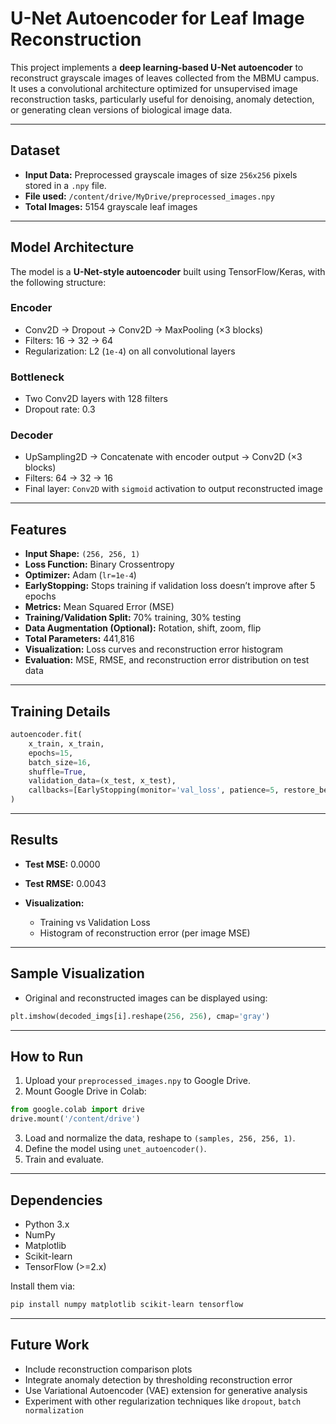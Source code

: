 

#  U-Net Autoencoder for Leaf Image Reconstruction

This project implements a **deep learning-based U-Net autoencoder** to reconstruct grayscale images of leaves collected from the MBMU campus. It uses a convolutional architecture optimized for unsupervised image reconstruction tasks, particularly useful for denoising, anomaly detection, or generating clean versions of biological image data.

---

##  Dataset

* **Input Data:** Preprocessed grayscale images of size `256x256` pixels stored in a `.npy` file.
* **File used:** `/content/drive/MyDrive/preprocessed_images.npy`
* **Total Images:** 5154 grayscale leaf images

---

##  Model Architecture

The model is a **U-Net-style autoencoder** built using TensorFlow/Keras, with the following structure:

###  Encoder

* Conv2D → Dropout → Conv2D → MaxPooling (×3 blocks)
* Filters: 16 → 32 → 64
* Regularization: L2 (`1e-4`) on all convolutional layers

###  Bottleneck

* Two Conv2D layers with 128 filters
* Dropout rate: 0.3

###  Decoder

* UpSampling2D → Concatenate with encoder output → Conv2D (×3 blocks)
* Filters: 64 → 32 → 16
* Final layer: `Conv2D` with `sigmoid` activation to output reconstructed image

---

##  Features

*  **Input Shape:** `(256, 256, 1)`
*  **Loss Function:** Binary Crossentropy
*  **Optimizer:** Adam (`lr=1e-4`)
*  **EarlyStopping:** Stops training if validation loss doesn’t improve after 5 epochs
*  **Metrics:** Mean Squared Error (MSE)
*  **Training/Validation Split:** 70% training, 30% testing
*  **Data Augmentation (Optional):** Rotation, shift, zoom, flip
*  **Total Parameters:** 441,816
*  **Visualization:** Loss curves and reconstruction error histogram
*  **Evaluation:** MSE, RMSE, and reconstruction error distribution on test data

---

##  Training Details

```python
autoencoder.fit(
    x_train, x_train,
    epochs=15,
    batch_size=16,
    shuffle=True,
    validation_data=(x_test, x_test),
    callbacks=[EarlyStopping(monitor='val_loss', patience=5, restore_best_weights=True)]
)
```

---

##  Results

* **Test MSE:**  0.0000
* **Test RMSE:** 0.0043
* **Visualization:**

  *  Training vs Validation Loss
  *  Histogram of reconstruction error (per image MSE)

---

##  Sample Visualization

* Original and reconstructed images can be displayed using:

```python
plt.imshow(decoded_imgs[i].reshape(256, 256), cmap='gray')
```

---

##  How to Run

1. Upload your `preprocessed_images.npy` to Google Drive.
2. Mount Google Drive in Colab:

```python
from google.colab import drive
drive.mount('/content/drive')
```

3. Load and normalize the data, reshape to `(samples, 256, 256, 1)`.
4. Define the model using `unet_autoencoder()`.
5. Train and evaluate.

---

##  Dependencies

* Python 3.x
* NumPy
* Matplotlib
* Scikit-learn
* TensorFlow (>=2.x)

Install them via:

```bash
pip install numpy matplotlib scikit-learn tensorflow
```

---

##  Future Work

* Include reconstruction comparison plots
* Integrate anomaly detection by thresholding reconstruction error
* Use Variational Autoencoder (VAE) extension for generative analysis
* Experiment with other regularization techniques like `dropout`, `batch normalization`



